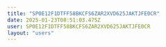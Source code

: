 ```yaml
---
title: "SP0E12F1DTFF58BKCFS6ZAR2XVD625JAKTJFE0CR"
date: 2025-01-23T08:51:03.475Z
user: SP0E12F1DTFF58BKCFS6ZAR2XVD625JAKTJFE0CR
layout: "users"
---
```

    